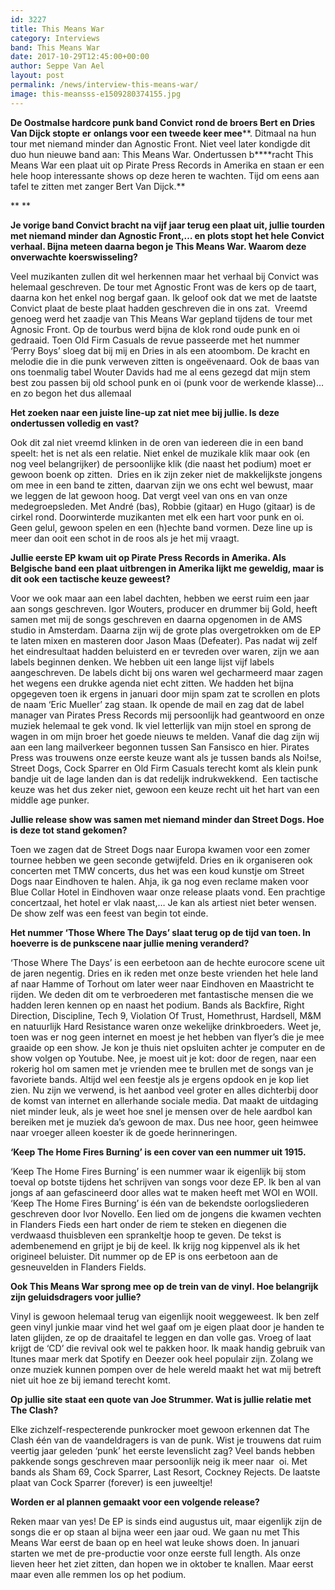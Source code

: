 ```yaml
---
id: 3227
title: This Means War
category: Interviews
band: This Means War
date: 2017-10-29T12:45:00+00:00
author: Seppe Van Ael
layout: post
permalink: /news/interview-this-means-war/
image: this-meansss-e1509280374155.jpg
---
```

**De Oostmalse hardcore punk band Convict** **rond de broers Bert en Dries Van Dijck stopte** **er** **onlangs voor een tweede keer mee****. Ditmaal na hun tour met niemand minder dan Agnostic Front. Niet veel later kondigde dit duo hun nieuwe band aan: This Means War. Ondertussen b****racht This Means War een plaat uit op Pirate Press Records in Amerika en staan er een hele hoop interessante shows op deze heren te wachten. Tijd om eens aan tafel te zitten met zanger Bert Van Dijck.**

** **

**Je vorige band Convict bracht na vijf jaar terug een plaat uit, jullie tourden met niemand minder dan Agnostic Front,… en plots stopt het hele Convict verhaal. Bijna meteen daarna begon je This Means War. Waarom deze onverwachte koerswisseling?** 

Veel muzikanten zullen dit wel herkennen maar het verhaal bij Convict was helemaal geschreven. De tour met Agnostic Front was de kers op de taart, daarna kon het enkel nog bergaf gaan. Ik geloof ook dat we met de laatste Convict plaat de beste plaat hadden geschreven die in ons zat.  Vreemd genoeg werd het zaadje van This Means War gepland tijdens de tour met Agnosic Front. Op de tourbus werd bijna de klok rond oude punk en oi gedraaid. Toen Old Firm Casuals de revue passeerde met het nummer ‘Perry Boys’ sloeg dat bij mij en Dries in als een atoombom. De kracht en melodie die in die punk verweven zitten is ongeëvenaard. Ook de baas van ons toenmalig tabel Wouter Davids had me al eens gezegd dat mijn stem best zou passen bij old school punk en oi (punk voor de werkende klasse)… en zo begon het dus allemaal

**Het zoeken naar een juiste line-up zat niet mee bij jullie. Is deze ondertussen volledig en vast?**

Ook dit zal niet vreemd klinken in de oren van iedereen die in een band speelt: het is net als een relatie. Niet enkel de muzikale klik maar ook (en nog veel belangrijker) de persoonlijke klik (die naast het podium) moet er gewoon boenk op zitten.  Dries en ik zijn zeker niet de makkelijkste jongens om mee in een band te zitten, daarvan zijn we ons echt wel bewust, maar we leggen de lat gewoon hoog. Dat vergt veel van ons en van onze medegroepsleden. Met André (bas), Robbie (gitaar) en Hugo (gitaar) is de cirkel rond. Doorwinterde muzikanten met elk een hart voor punk en oi. Geen gelul, gewoon spelen en een (h)echte band vormen. Deze line up is meer dan ooit een schot in de roos als je het mij vraagt.

**Jullie eerste EP kwam uit op Pirate Press Records in Amerika. Als Belgische band een plaat uitbrengen in Amerika lijkt me geweldig, maar is dit ook een tactische keuze geweest?**

Voor we ook maar aan een label dachten, hebben we eerst ruim een jaar aan songs geschreven. Igor Wouters, producer en drummer bij Gold, heeft samen met mij de songs geschreven en daarna opgenomen in de AMS studio in Amsterdam. Daarna zijn wij de grote plas overgetrokken om de EP te laten mixen en masteren door Jason Maas (Defeater). Pas nadat wij zelf het eindresultaat hadden beluisterd en er tevreden over waren, zijn we aan labels beginnen denken. We hebben uit een lange lijst vijf labels aangeschreven. De labels dicht bij ons waren wel gecharmeerd maar zagen het wegens een drukke agenda niet echt zitten. We hadden het bijna opgegeven toen ik ergens in januari door mijn spam zat te scrollen en plots de naam ‘Eric Mueller’ zag staan. Ik opende de mail en zag dat de label manager van Pirates Press Records mij persoonlijk had geantwoord en onze muziek helemaal te gek vond. Ik viel letterlijk van mijn stoel en sprong de wagen in om mijn broer het goede nieuws te melden. Vanaf die dag zijn wij aan een lang mailverkeer begonnen tussen San Fansisco en hier. Pirates Press was trouwens onze eerste keuze want als je tussen bands als Noi!se, Street Dogs, Cock Sparrer en Old Firm Casuals terecht komt als klein punk bandje uit de lage landen dan is dat redelijk indrukwekkend.  Een tactische keuze was het dus zeker niet, gewoon een keuze recht uit het hart van een middle age punker.

**Jullie release show was samen met niemand minder dan Street Dogs. Hoe is deze tot stand gekomen?**

Toen we zagen dat de Street Dogs naar Europa kwamen voor een zomer tournee hebben we geen seconde getwijfeld. Dries en ik organiseren ook concerten met TMW concerts, dus het was een koud kunstje om Street Dogs naar Eindhoven te halen. Ahja, ik ga nog even reclame maken voor Blue Collar Hotel in Eindhoven waar onze release plaats vond. Een prachtige concertzaal, het hotel er vlak naast,… Je kan als artiest niet beter wensen. De show zelf was een feest van begin tot einde.

**Het nummer ‘Those Where The Days’ slaat terug op de tijd van toen. In hoeverre is de punkscene naar jullie mening veranderd?**

‘Those Where The Days’ is een eerbetoon aan de hechte eurocore scene uit de jaren negentig. Dries en ik reden met onze beste vrienden het hele land af naar Hamme of Torhout om later weer naar Eindhoven en Maastricht te rijden. We deden dit om te verbroederen met fantastische mensen die we hadden leren kennen op en naast het podium. Bands als Backfire, Right Direction, Discipline, Tech 9, Violation Of Trust, Homethrust, Hardsell, M&M en natuurlijk Hard Resistance waren onze wekelijke drinkbroeders. Weet je, toen was er nog geen internet en moest je het hebben van flyer’s die je mee graaide op een show. Je kon je thuis niet opsluiten achter je computer en de show volgen op Youtube. Nee, je moest uit je kot: door de regen, naar een rokerig hol om samen met je vrienden mee te brullen met de songs van je favoriete bands. Altijd wel een feestje als je ergens opdook en je kop liet zien. Nu zijn we verwend, is het aanbod veel groter en alles dichterbij door de komst van internet en allerhande sociale media. Dat maakt de uitdaging niet minder leuk, als je weet hoe snel je mensen over de hele aardbol kan bereiken met je muziek da’s gewoon de max. Dus nee hoor, geen heimwee naar vroeger alleen koester ik de goede herinneringen.

**‘Keep The Home Fires Burning’ is een cover van een nummer uit 1915.**

‘Keep The Home Fires Burning’ is een nummer waar ik eigenlijk bij stom toeval op botste tijdens het schrijven van songs voor deze EP. Ik ben al van jongs af aan gefascineerd door alles wat te maken heeft met WOI en WOII. ‘Keep The Home Fires Burning’ is één van de bekendste oorlogsliederen geschreven door Ivor Novello. Een lied om de jongens die kwamen vechten in Flanders Fieds een hart onder de riem te steken en diegenen die verdwaasd thuisbleven een sprankeltje hoop te geven. De tekst is adembenemend en grijpt je bij de keel. Ik krijg nog kippenvel als ik het origineel beluister. Dit nummer op de EP is ons eerbetoon aan de gesneuvelden in Flanders Fields.

**Ook This Means War sprong mee op de trein van de vinyl. Hoe belangrijk zijn geluidsdragers voor jullie?** 

Vinyl is gewoon helemaal terug van eigenlijk nooit weggeweest. Ik ben zelf geen vinyl junkie maar vind het wel gaaf om je eigen plaat door je handen te laten glijden, ze op de draaitafel te leggen en dan volle gas. Vroeg of laat krijgt de ‘CD’ die revival ook wel te pakken hoor. Ik maak handig gebruik van Itunes maar merk dat Spotify en Deezer ook heel populair zijn. Zolang we onze muziek kunnen pompen over de hele wereld maakt het wat mij betreft niet uit hoe ze bij iemand terecht komt.

**Op jullie site staat een quote van Joe Strummer. Wat is jullie relatie met The Clash?** 

Elke zichzelf-respecterende punkrocker moet gewoon erkennen dat The Clash één van de vaandeldragers is van de punk. Wist je trouwens dat ruim veertig jaar geleden ‘punk’ het eerste levenslicht zag? Veel bands hebben pakkende songs geschreven maar persoonlijk neig ik meer naar  oi. Met bands als Sham 69, Cock Sparrer, Last Resort, Cockney Rejects. De laatste plaat van Cock Sparrer (forever) is een juweeltje!

**Worden er al plannen gemaakt voor een volgende release?** 

Reken maar van yes! De EP is sinds eind augustus uit, maar eigenlijk zijn de songs die er op staan al bijna weer een jaar oud. We gaan nu met This Means War eerst de baan op en heel wat leuke shows doen. In januari starten we met de pre-productie voor onze eerste full length. Als onze lieven heer het ziet zitten, dan hopen we in oktober te knallen. Maar eerst maar even alle remmen los op het podium.
